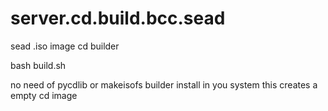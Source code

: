 # server.cd.build.bcc.sead
sead .iso image cd builder

bash build.sh

no need of pycdlib or makeisofs builder install in you system this creates a empty cd image

